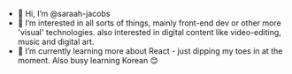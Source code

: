 - 👋  Hi, I’m @saraah-jacobs
- 👀  I’m interested in all sorts of things, mainly front-end dev or other more 'visual' technologies. also interested in digital content like video-editing, music and digital art.
- 🌱  I’m currently learning more about React - just dipping my toes in at the moment. Also busy learning Korean 😊

<!---
saraah-jacobs/saraah-jacobs is a ✨ special ✨ repository because its `README.md` (this file) appears on your GitHub profile.
You can click the Preview link to take a look at your changes.
--->
